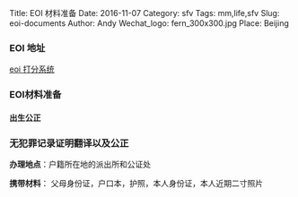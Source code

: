 Title: EOI 材料准备
Date: 2016-11-07
Category: sfv
Tags: mm,life,sfv
Slug: eoi-documents
Author: Andy
Wechat_logo: fern_300x300.jpg
Place: Beijing

### EOI 地址
[eoi 打分系统](https://www.immigration.govt.nz/new-zealand-visas/apply-for-a-visa/criteria/skilled-migrant-category-resident-visa?nationality=nationality-CHN&country=residence-CHN&applying=co)

### EOI材料准备

#### 出生公正

### 无犯罪记录证明翻译以及公正

**办理地点**：户籍所在地的派出所和公证处

**携带材料**： 父母身份证，户口本，护照，本人身份证，本人近期二寸照片
